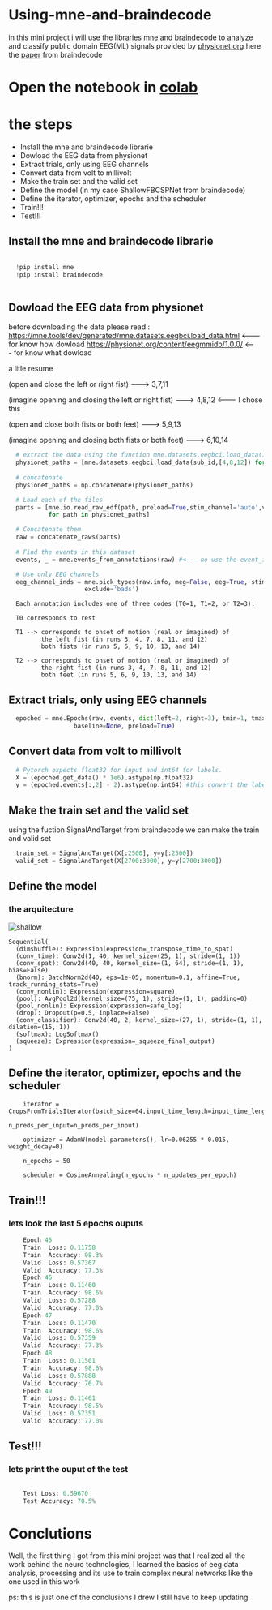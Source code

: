 # Using-mne-and-braindecode
in this mini project i will use the libraries [mne](https://mne.tools/dev/index.html) and [braindecode](https://robintibor.github.io/braindecode/index.html) to analyze and classify public domain EEG(ML) signals provided by [physionet.org](https://physionet.org/content/eegmmidb/1.0.0/) here the [paper](https://arxiv.org/pdf/1703.05051.pdf) from braindecode

# Open the notebook in [colab](https://colab.research.google.com/drive/1a6st3wbP3pNUJw__Ys71ckfUxCbWqFIK)

# the steps 
- Install the mne and braindecode librarie
- Dowload the EEG data from physionet
- Extract trials, only using EEG channels
- Convert data from volt to millivolt
- Make the train set and the valid set
- Define the model (in my case ShallowFBCSPNet from braindecode)
- Define the iterator, optimizer, epochs and the scheduler
- Train!!! 
- Test!!!

## Install the mne and braindecode librarie
```python

  !pip install mne
  !pip install braindecode
  
```
## Dowload the EEG data from physionet

before downloading the data please read :
https://mne.tools/dev/generated/mne.datasets.eegbci.load_data.html <--- for know how dowload
https://physionet.org/content/eegmmidb/1.0.0/ <--- for know what dowload 

a litle resume 

 (open and close the left or right fist)               ---> 3,7,11 
 
 (imagine opening and closing the left or right fist)  ---> 4,8,12 <--- I chose this
 
 (open and close both fists or both feet)              ---> 5,9,13
 
 (imagine opening and closing both fists or both feet) ---> 6,10,14


```python
  # extract the data using the function mne.datasets.eegbci.load_data()
  physionet_paths = [mne.datasets.eegbci.load_data(sub_id,[4,8,12]) for sub_id in range(1,80)]
  
  # concatenate 
  physionet_paths = np.concatenate(physionet_paths)

  # Load each of the files
  parts = [mne.io.read_raw_edf(path, preload=True,stim_channel='auto',verbose='WARNING')
           for path in physionet_paths]

  # Concatenate them
  raw = concatenate_raws(parts)
  
  # Find the events in this dataset
  events, _ = mne.events_from_annotations(raw) #<--- no use the event_id for that is the "_"

  # Use only EEG channels
  eeg_channel_inds = mne.pick_types(raw.info, meg=False, eeg=True, stim=False, eog=False,
                     exclude='bads')
```
 ```
   Each annotation includes one of three codes (T0=1, T1=2, or T2=3):

   T0 corresponds to rest

   T1 --> corresponds to onset of motion (real or imagined) of
          the left fist (in runs 3, 4, 7, 8, 11, and 12)
          both fists (in runs 5, 6, 9, 10, 13, and 14)

   T2 --> corresponds to onset of motion (real or imagined) of
          the right fist (in runs 3, 4, 7, 8, 11, and 12)
          both feet (in runs 5, 6, 9, 10, 13, and 14)
```
## Extract trials, only using EEG channels

```python
  epoched = mne.Epochs(raw, events, dict(left=2, right=3), tmin=1, tmax=4.1, proj=False, picks=eeg_channel_inds,
                  baseline=None, preload=True)
```

## Convert data from volt to millivolt
```python
  # Pytorch expects float32 for input and int64 for labels.
  X = (epoched.get_data() * 1e6).astype(np.float32)
  y = (epoched.events[:,2] - 2).astype(np.int64) #this convert the labels left=2 and right=3 to 0 and 1 respectively
```
## Make the train set and the valid set
using the fuction SignalAndTarget from braindecode we can make the train and valid set

```python
  train_set = SignalAndTarget(X[:2500], y=y[:2500]) 
  valid_set = SignalAndTarget(X[2700:3000], y=y[2700:3000]) 
```
## Define the model
### the arquitecture

![shallow](https://github.com/DavidSilveraGabriel/Using-mne-and-braindecode/blob/master/img/shallow%20img.png)

    Sequential(
      (dimshuffle): Expression(expression=_transpose_time_to_spat)
      (conv_time): Conv2d(1, 40, kernel_size=(25, 1), stride=(1, 1))
      (conv_spat): Conv2d(40, 40, kernel_size=(1, 64), stride=(1, 1), bias=False)
      (bnorm): BatchNorm2d(40, eps=1e-05, momentum=0.1, affine=True, track_running_stats=True)
      (conv_nonlin): Expression(expression=square)
      (pool): AvgPool2d(kernel_size=(75, 1), stride=(1, 1), padding=0)
      (pool_nonlin): Expression(expression=safe_log)
      (drop): Dropout(p=0.5, inplace=False)
      (conv_classifier): Conv2d(40, 2, kernel_size=(27, 1), stride=(1, 1), dilation=(15, 1))
      (softmax): LogSoftmax()
      (squeeze): Expression(expression=_squeeze_final_output)
    )

## Define the iterator, optimizer, epochs and the scheduler

```pytohn
    iterator = CropsFromTrialsIterator(batch_size=64,input_time_length=input_time_length,
                                      n_preds_per_input=n_preds_per_input)

    optimizer = AdamW(model.parameters(), lr=0.06255 * 0.015, weight_decay=0)

    n_epochs = 50

    scheduler = CosineAnnealing(n_epochs * n_updates_per_epoch)
```

## Train!!! 
### lets look the last 5 epochs ouputs 
```python
    Epoch 45
    Train  Loss: 0.11758
    Train  Accuracy: 98.3%
    Valid  Loss: 0.57367
    Valid  Accuracy: 77.3%
    Epoch 46
    Train  Loss: 0.11460
    Train  Accuracy: 98.6%
    Valid  Loss: 0.57288
    Valid  Accuracy: 77.0%
    Epoch 47
    Train  Loss: 0.11470
    Train  Accuracy: 98.6%
    Valid  Loss: 0.57359
    Valid  Accuracy: 77.3%
    Epoch 48
    Train  Loss: 0.11501
    Train  Accuracy: 98.6%
    Valid  Loss: 0.57888
    Valid  Accuracy: 76.7%
    Epoch 49
    Train  Loss: 0.11461
    Train  Accuracy: 98.5%
    Valid  Loss: 0.57351
    Valid  Accuracy: 77.0%
```
## Test!!!
### lets print the ouput of the test 

```python

    Test Loss: 0.59670
    Test Accuracy: 70.5%

```

# Conclutions 

Well, the first thing I got from this mini project was that I realized all the work behind the neuro technologies, I learned the basics of eeg data analysis, processing and its use to train complex neural networks like the one used in this work

ps: this is just one of the conclusions I drew
I still have to keep updating
